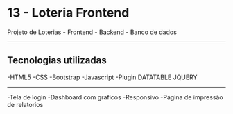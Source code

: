 # 13 - Loteria Frontend

Projeto de Loterias - Frontend - Backend - Banco de dados

******************************************************************************

## Tecnologias utilizadas
 -HTML5
 -CSS
 -Bootstrap
 -Javascript
 -Plugin DATATABLE JQUERY
 
 *****************************************************************************

-Tela de login
-Dashboard com graficos
-Responsivo
-Página de impressão de relatorios

